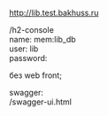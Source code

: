 http://lib.test.bakhuss.ru

/h2-console     
name: mem:lib_db    
user: lib   
password:

без web front;

swagger:     
/swagger-ui.html
